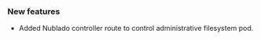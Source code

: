 <!-- Delete the sections that don't apply -->

### New features

- Added Nublado controller route to control administrative filesystem pod.
